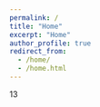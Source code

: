 ```yaml
---
permalink: /
title: "Home"
excerpt: "Home"
author_profile: true
redirect_from: 
  - /home/
  - /home.html
---
```


13
